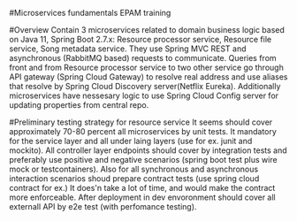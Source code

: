 #Microservices fundamentals EPAM training

#Overview
Contain 3 microservices related to domain business logic based on Java 11, Spring Boot 2.7.x: Resource processor service, Resource file service, Song metadata service.
They use Spring MVC REST and asynchronous (RabbitMQ based) requests to communicate. Queries from front and from Resource processor service to two other service go through API gateway (Spring Cloud Gateway) to resolve real address and use aliases that resolve by Spring Cloud Discovery server(Netflix Eureka).
Additionally microservices have nessesary logic to use Spring Cloud Config server for updating properties from central repo.

#Preliminary testing strategy for resource service
It seems should cover approximately 70-80 percent all microservices by unit tests. 
It mandatory for the service layer and all under laing layers (use for ex. junit and mockito). 
All controller layer endpoints should cover by integration tests and preferably use positive and negative scenarios (spring boot test plus wire mock or testcontainers). 
Also for all synchronous and asynchronous interaction scenarios shoud prepare contract tests (use spring cloud contract for ex.) 
It does'n take a lot of time, and would make the contract more enforceable. 
After deployment in dev envoronment should cover all externall API by e2e test (with perfomance testing).